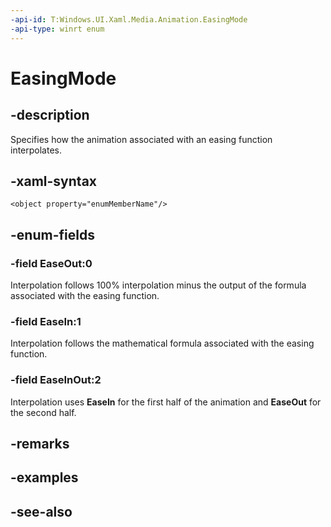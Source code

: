 ```yaml
---
-api-id: T:Windows.UI.Xaml.Media.Animation.EasingMode
-api-type: winrt enum
---
```


<!-- Enumeration syntax
public enum Windows.UI.Xaml.Media.Animation.EasingMode : int
-->

# EasingMode

## -description
Specifies how the animation associated with an easing function interpolates.



## -xaml-syntax
```xaml
<object property="enumMemberName"/>
```


## -enum-fields
### -field EaseOut:0
Interpolation follows 100% interpolation minus the output of the formula associated with the easing function.

### -field EaseIn:1
Interpolation follows the mathematical formula associated with the easing function.

### -field EaseInOut:2
Interpolation uses **EaseIn** for the first half of the animation and **EaseOut** for the second half.


## -remarks

## -examples

## -see-also

